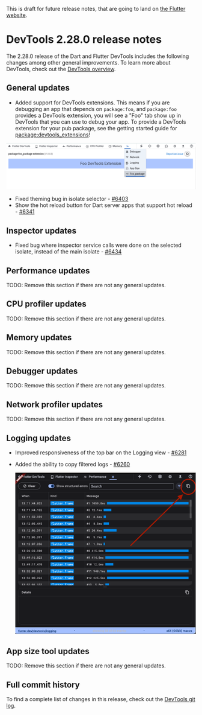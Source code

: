 This is draft for future release notes, that are going to land on
[the Flutter website](https://docs.flutter.dev/tools/devtools/release-notes).

# DevTools 2.28.0 release notes

The 2.28.0 release of the Dart and Flutter DevTools
includes the following changes among other general improvements.
To learn more about DevTools, check out the
[DevTools overview](https://docs.flutter.dev/tools/devtools/overview).

## General updates

* Added support for DevTools extensions. This means if you are debugging an app that
depends on `package:foo`, and `package:foo` provides a DevTools extension, you will
see a "Foo" tab show up in DevTools that you can use to debug your app. To provide a
DevTools extension for your pub package, see the getting started guide for 
[package:devtools_extensions](https://pub.dev/packages/devtools_extensions)!

![Example DevTools extension](images/example_devtools_extension.png "Example DevTools extension for package:foo_package")

* Fixed theming bug in isolate selector - [#6403](https://github.com/flutter/devtools/pull/6403)
* Show the hot reload button for Dart server apps that support hot reload -
[#6341](https://github.com/flutter/devtools/pull/6341)

## Inspector updates

* Fixed bug where inspector service calls were done on the selected isolate, instead of the main isolate - [#6434](https://github.com/flutter/devtools/pull/6434)

## Performance updates

TODO: Remove this section if there are not any general updates.

## CPU profiler updates

TODO: Remove this section if there are not any general updates.

## Memory updates

TODO: Remove this section if there are not any general updates.

## Debugger updates

TODO: Remove this section if there are not any general updates.

## Network profiler updates

TODO: Remove this section if there are not any general updates.

## Logging updates

* Improved responsiveness of the top bar on the Logging view -
  [#6281](https://github.com/flutter/devtools/pull/6281)

* Added the ability to copy filtered logs -
  [#6260](https://github.com/flutter/devtools/pull/6260)

  ![The copy button on the Logging view to the right of the filter tool](images/logger_copy.png "The Logging view copy button")

## App size tool updates

TODO: Remove this section if there are not any general updates.

## Full commit history

To find a complete list of changes in this release, check out the
[DevTools git log](https://github.com/flutter/devtools/tree/v2.28.0).